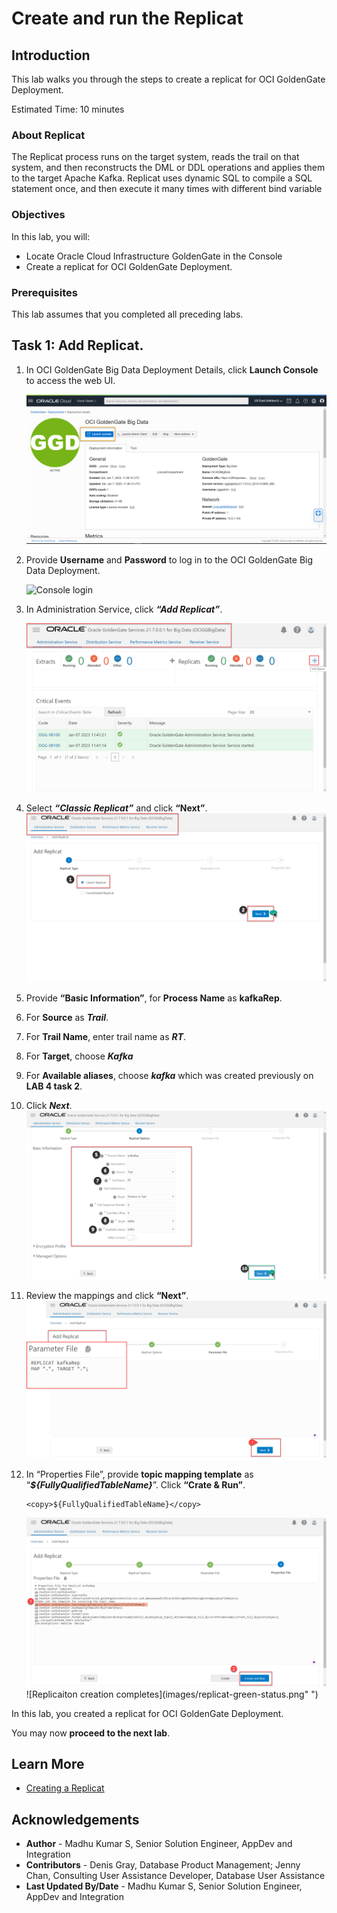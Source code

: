 # Create and run the Replicat

## Introduction

This lab walks you through the steps to create a replicat for OCI GoldenGate  Deployment. 

Estimated Time: 10 minutes


### About Replicat

The Replicat process runs on the target system, reads the trail on that system, and then reconstructs the DML or DDL operations and applies them to the target Apache Kafka. Replicat uses dynamic SQL to compile a SQL statement once, and then execute it many times with different bind variable

### Objectives

In this lab, you will:
* Locate Oracle Cloud Infrastructure GoldenGate in the Console
* Create a replicat for OCI GoldenGate  Deployment.
### Prerequisites

This lab assumes that you completed all preceding labs.

## Task 1: Add Replicat.

1. In OCI GoldenGate Big Data Deployment Details, click **Launch Console** to access the web UI.

    ![Launch Console to access the web UI](images/deployment-active-page-1.PNG " ")

2.	Provide **Username** and **Password** to log in to the OCI GoldenGate Big Data Deployment.

    ![Console login](images/console-login.png " ")
3.	In Administration Service, click ***“Add Replicat”***.

    ![add-replicat](images/add-replicat.png " ")
4. Select ***“Classic Replicat”*** and click **“Next”**.
    ![add-replicat](images/classic-replicat.png " ")
5. Provide **“Basic Information”**, for **Process Name** as **kafkaRep**.
6. For **Source** as ***Trail***.
7. For **Trail Name**, enter trail name as ***RT***.
8. For **Target**, choose ***Kafka***
9. For **Available aliases**, choose ***kafka*** which was created previously on **LAB 4 task 2**.
10. Click ***Next***.
    ![Basic Information](images/basic-info.png " ")
11.	Review the mappings and click **“Next”**.
    ![Basic Mapping](images/replicat-table-mapping.png " ")
12. In “Properties File”, provide **topic mapping template** as “***${FullyQualifiedTableName}***”. Click **“Crate & Run”**. 

    ```
    <copy>${FullyQualifiedTableName}</copy> 
    ```

    ![Replicaiton creation completes](images/click-and-run.png " ")
    ![Replicaiton creation completes](images/replicat-green-status.png" ")

In this lab, you created a replicat for OCI GoldenGate  Deployment.

You may now **proceed to the next lab**.

## Learn More
* [Creating a Replicat](https://docs.oracle.com/en/cloud/paas/goldengate-service/using/goldengate-deployment-console.html#GUID-063CCFD9-81E0-4FEC-AFCC-3C9D9D3B8953)

## Acknowledgements
* **Author** - Madhu Kumar S, Senior Solution Engineer, AppDev and Integration
* **Contributors** -  Denis Gray, Database Product Management; Jenny Chan, Consulting User Assistance Developer, Database User Assistance
* **Last Updated By/Date** - Madhu Kumar S, Senior Solution Engineer, AppDev and Integration
